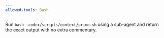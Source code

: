 ```yaml
---
allowed-tools: Bash
---
```


Run `bash .codex/scripts/context/prime.sh` using a sub-agent and return the exact output with no extra commentary.
